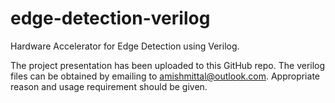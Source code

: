 # edge-detection-verilog
Hardware Accelerator for Edge Detection using Verilog.

The project presentation has been uploaded to this GitHub repo.
The verilog files can be obtained by emailing to amishmittal@outlook.com. Appropriate reason and usage requirement should be given.
